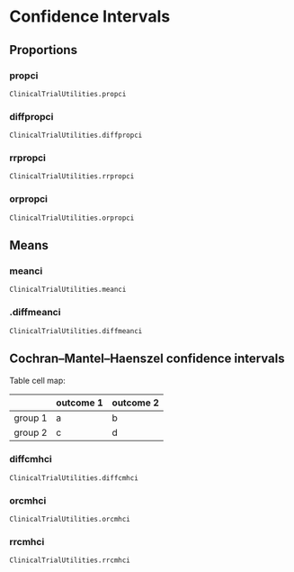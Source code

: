 # Confidence Intervals

## Proportions

### propci
```@docs
ClinicalTrialUtilities.propci
```

### diffpropci
```@docs
ClinicalTrialUtilities.diffpropci
```

### rrpropci
```@docs
ClinicalTrialUtilities.rrpropci
```

### orpropci
```@docs
ClinicalTrialUtilities.orpropci
```

## Means

### meanci
```@docs
ClinicalTrialUtilities.meanci
```

### .diffmeanci
```@docs
ClinicalTrialUtilities.diffmeanci
```

## Cochran–Mantel–Haenszel confidence intervals

Table cell map:

|         | outcome 1 | outcome 2 |
|---------|-----------|-----------|
| group 1 |     a     |     b     |
| group 2 |     c     |     d     |

### diffcmhci
```@docs
ClinicalTrialUtilities.diffcmhci
```

### orcmhci
```@docs
ClinicalTrialUtilities.orcmhci
```

### rrcmhci
```@docs
ClinicalTrialUtilities.rrcmhci
```
